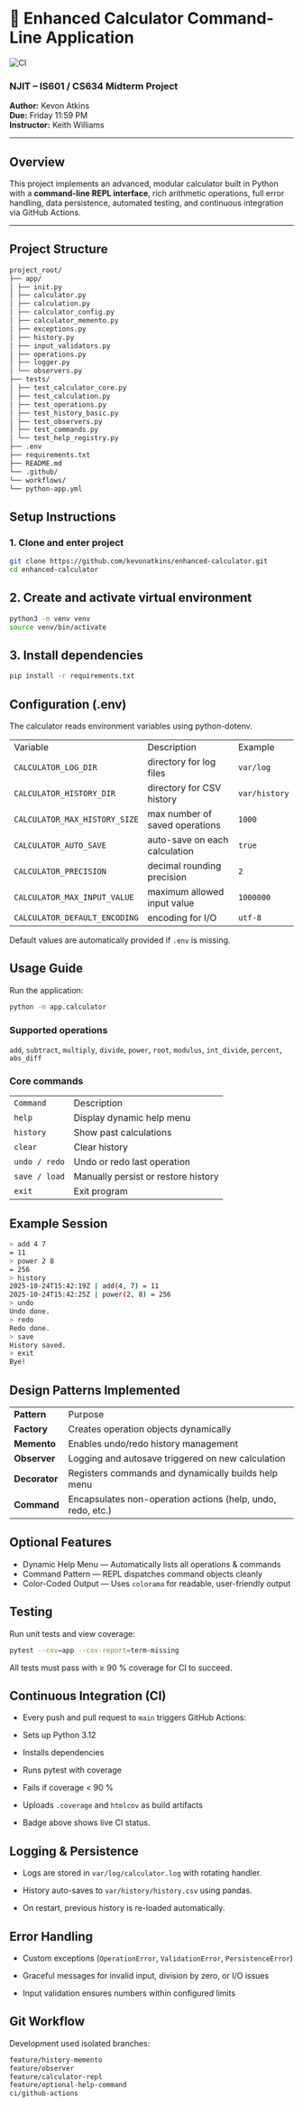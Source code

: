 # 🧮 Enhanced Calculator Command-Line Application
![CI](https://github.com/kevonatkins/enhanced-calculator/actions/workflows/python-app.yml/badge.svg)

### NJIT – IS601 / CS634 Midterm Project  
**Author:** Kevon Atkins  
**Due:** Friday 11:59 PM  
**Instructor:** Keith Williams

---

## Overview
This project implements an advanced, modular calculator built in Python with a **command-line REPL interface**, rich arithmetic operations, full error handling, data persistence, automated testing, and continuous integration via GitHub Actions. 

---

##  Project Structure
``` bash 
project_root/
├── app/
│ ├── init.py
│ ├── calculator.py
│ ├── calculation.py
│ ├── calculator_config.py
│ ├── calculator_memento.py
│ ├── exceptions.py
│ ├── history.py
│ ├── input_validators.py
│ ├── operations.py
│ ├── logger.py
│ └── observers.py
├── tests/
│ ├── test_calculator_core.py
│ ├── test_calculation.py
│ ├── test_operations.py
│ ├── test_history_basic.py
│ ├── test_observers.py
│ ├── test_commands.py
│ └── test_help_registry.py
├── .env
├── requirements.txt
├── README.md
└── .github/
└── workflows/
└── python-app.yml 
```

## Setup Instructions

### 1. Clone and enter project
```bash
git clone https://github.com/kevonatkins/enhanced-calculator.git
cd enhanced-calculator
```
## 2. Create and activate virtual environment
```bash
python3 -m venv venv
source venv/bin/activate
```
## 3. Install dependencies


```bash
pip install -r requirements.txt
```
## Configuration (.env)
The calculator reads environment variables using python-dotenv.

| | | |
|:---|:---|:---| 
|Variable|Description|Example|
|`CALCULATOR_LOG_DIR`|directory for log files|`var/log` | 
|`CALCULATOR_HISTORY_DIR`	|directory for CSV history|	`var/history`|
|`CALCULATOR_MAX_HISTORY_SIZE`|	max number of saved operations|	`1000`|
|`CALCULATOR_AUTO_SAVE`|	auto-save on each calculation|	`true`|
|`CALCULATOR_PRECISION`|	decimal rounding precision|	`2`|
|`CALCULATOR_MAX_INPUT_VALUE`	|maximum allowed input value|`1000000`|
|`CALCULATOR_DEFAULT_ENCODING`|	encoding for I/O|	`utf-8`|

Default values are automatically provided if `.env` is missing.

## Usage Guide
Run the application:

```bash
python -m app.calculator
``` 
### Supported operations
`add`, `subtract`, `multiply`, `divide`, `power`, `root`, `modulus`, `int_divide`, `percent`, `abs_diff`

### Core commands

| | | 
|:---|:---|
|`Command`|	Description|
|`help`|	Display dynamic help menu|
|`history`|	Show past calculations|
|`clear`|	Clear history|
|`undo / redo`|	Undo or redo last operation|
|`save / load`|	Manually persist or restore history|
|`exit`| Exit program


## Example Session
```bash
> add 4 7
= 11
> power 2 8
= 256
> history
2025-10-24T15:42:19Z | add(4, 7) = 11
2025-10-24T15:42:25Z | power(2, 8) = 256
> undo
Undo done.
> redo
Redo done.
> save
History saved.
> exit
Bye!
``` 
## Design Patterns Implemented

| | | 
|:---|:---|
|**Pattern** |	Purpose|
|**Factory** |	Creates operation objects dynamically|
|**Memento** |	Enables undo/redo history management|
|**Observer** |	Logging and autosave triggered on new calculation|
|**Decorator** |	Registers commands and dynamically builds help menu|
|**Command** |	Encapsulates non-operation actions (help, undo, redo, etc.)|

##  Optional Features 
+ Dynamic Help Menu — Automatically lists all operations & commands
+ Command Pattern — REPL dispatches command objects cleanly
+ Color-Coded Output — Uses `colorama` for readable, user-friendly output

##  Testing

Run unit tests and view coverage:

```bash
pytest --cov=app --cov-report=term-missing
```
All tests must pass with ≥ 90 % coverage for CI to succeed.

## Continuous Integration (CI)
+ Every push and pull request to `main` triggers GitHub Actions:

+ Sets up Python 3.12

+ Installs dependencies

+ Runs pytest with coverage

+ Fails if coverage < 90 %

+ Uploads `.coverage` and `htmlcov` as build artifacts

+ Badge above shows live CI status.

## Logging & Persistence
+ Logs are stored in `var/log/calculator.log` with rotating handler.

+ History auto-saves to `var/history/history.csv` using pandas.

+ On restart, previous history is re-loaded automatically.

## Error Handling
+ Custom exceptions (`OperationError`, `ValidationError`, `PersistenceError`)

+ Graceful messages for invalid input, division by zero, or I/O issues

+ Input validation ensures numbers within configured limits

## Git Workflow
Development used isolated branches:

``` bash
feature/history-memento
feature/observer
feature/calculator-repl
feature/optional-help-command
ci/github-actions
```